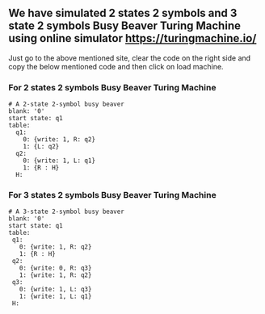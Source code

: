 ## We have simulated 2 states 2 symbols and 3 state 2 symbols Busy Beaver Turing Machine using online simulator https://turingmachine.io/
Just go to the above mentioned site, clear the code on the right side and copy the below mentioned code and then click on load machine.

### For 2 states 2 symbols Busy Beaver Turing Machine
```
# A 2-state 2-symbol busy beaver
blank: '0'
start state: q1
table:
  q1:
    0: {write: 1, R: q2}
    1: {L: q2}
  q2:
    0: {write: 1, L: q1}
    1: {R : H}
  H:
  ```
  
### For 3 states 2 symbols Busy Beaver Turing Machine 
 ```
# A 3-state 2-symbol busy beaver
blank: '0'
start state: q1
table:
  q1:
    0: {write: 1, R: q2}
    1: {R : H}
  q2:
    0: {write: 0, R: q3}
    1: {write: 1, R: q2}
  q3:
    0: {write: 1, L: q3}
    1: {write: 1, L: q1}
  H:
  ```
